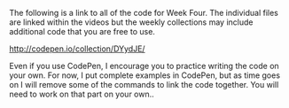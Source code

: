 The following is a link to all of the code for Week Four. The individual files are linked within the videos but the weekly collections may include additional code that you are free to use.

http://codepen.io/collection/DYydJE/

Even if you use CodePen, I encourage you to practice writing the code on your own. For now, I put complete examples in CodePen, but as time goes on I will remove some of the commands to link the code together. You will need to work on that part on your own..